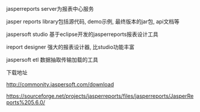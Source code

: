 jasperreports server为报表中心服务

jasper reports library包括源代码, demo示例, 最终版本的jar包, api文档等

jaspersoft studio 基于eclipse开发的jasperreports报表设计工具

ireport designer 强大的报表设计器, 比studio功能丰富

jaspersoft etl 数据抽取传输加载的工具


下载地址

http://commonity.jaspersoft.com/download

https://sourceforge.net/projects/jasperreports/files/jasperreports/JasperReports%205.6.0/
